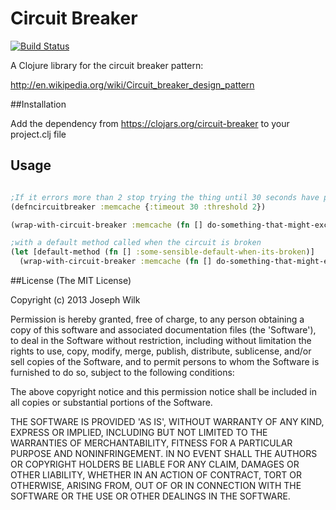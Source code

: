 # Circuit Breaker

[![Build Status](https://travis-ci.org/josephwilk/circuit-breaker.png?branch=master)](https://travis-ci.org/josephwilk/circuit-breaker)

A Clojure library for the circuit breaker pattern:

http://en.wikipedia.org/wiki/Circuit_breaker_design_pattern


##Installation

Add the dependency from https://clojars.org/circuit-breaker to your project.clj file

## Usage

```clojure

;If it errors more than 2 stop trying the thing until 30 seconds have passed
(defncircuitbreaker :memcache {:timeout 30 :threshold 2})

(wrap-with-circuit-breaker :memcache (fn [] do-something-that-might-exception))

;with a default method called when the circuit is broken
(let [default-method (fn [] :some-sensible-default-when-its-broken)]
  (wrap-with-circuit-breaker :memcache (fn [] do-something-that-might-exception) default-method))
```

##License
(The MIT License)

Copyright (c) 2013 Joseph Wilk

Permission is hereby granted, free of charge, to any person obtaining a copy of this software and associated documentation files (the 'Software'), to deal in the Software without restriction, including without limitation the rights to use, copy, modify, merge, publish, distribute, sublicense, and/or sell copies of the Software, and to permit persons to whom the Software is furnished to do so, subject to the following conditions:

The above copyright notice and this permission notice shall be included in all copies or substantial portions of the Software.

THE SOFTWARE IS PROVIDED 'AS IS', WITHOUT WARRANTY OF ANY KIND, EXPRESS OR IMPLIED, INCLUDING BUT NOT LIMITED TO THE WARRANTIES OF MERCHANTABILITY, FITNESS FOR A PARTICULAR PURPOSE AND NONINFRINGEMENT. IN NO EVENT SHALL THE AUTHORS OR COPYRIGHT HOLDERS BE LIABLE FOR ANY CLAIM, DAMAGES OR OTHER LIABILITY, WHETHER IN AN ACTION OF CONTRACT, TORT OR OTHERWISE, ARISING FROM, OUT OF OR IN CONNECTION WITH THE SOFTWARE OR THE USE OR OTHER DEALINGS IN THE SOFTWARE.